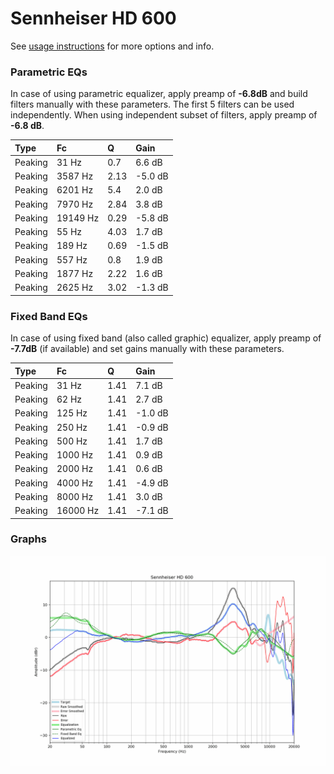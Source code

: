 # Sennheiser HD 600
See [usage instructions](https://github.com/jaakkopasanen/AutoEq#usage) for more options and info.

### Parametric EQs
In case of using parametric equalizer, apply preamp of **-6.8dB** and build filters manually
with these parameters. The first 5 filters can be used independently.
When using independent subset of filters, apply preamp of **-6.8 dB**.

| Type    | Fc       |    Q | Gain    |
|:--------|:---------|:-----|:--------|
| Peaking | 31 Hz    | 0.7  | 6.6 dB  |
| Peaking | 3587 Hz  | 2.13 | -5.0 dB |
| Peaking | 6201 Hz  | 5.4  | 2.0 dB  |
| Peaking | 7970 Hz  | 2.84 | 3.8 dB  |
| Peaking | 19149 Hz | 0.29 | -5.8 dB |
| Peaking | 55 Hz    | 4.03 | 1.7 dB  |
| Peaking | 189 Hz   | 0.69 | -1.5 dB |
| Peaking | 557 Hz   | 0.8  | 1.9 dB  |
| Peaking | 1877 Hz  | 2.22 | 1.6 dB  |
| Peaking | 2625 Hz  | 3.02 | -1.3 dB |

### Fixed Band EQs
In case of using fixed band (also called graphic) equalizer, apply preamp of **-7.7dB**
(if available) and set gains manually with these parameters.

| Type    | Fc       |    Q | Gain    |
|:--------|:---------|:-----|:--------|
| Peaking | 31 Hz    | 1.41 | 7.1 dB  |
| Peaking | 62 Hz    | 1.41 | 2.7 dB  |
| Peaking | 125 Hz   | 1.41 | -1.0 dB |
| Peaking | 250 Hz   | 1.41 | -0.9 dB |
| Peaking | 500 Hz   | 1.41 | 1.7 dB  |
| Peaking | 1000 Hz  | 1.41 | 0.9 dB  |
| Peaking | 2000 Hz  | 1.41 | 0.6 dB  |
| Peaking | 4000 Hz  | 1.41 | -4.9 dB |
| Peaking | 8000 Hz  | 1.41 | 3.0 dB  |
| Peaking | 16000 Hz | 1.41 | -7.1 dB |

### Graphs
![](./Sennheiser%20HD%20600.png)